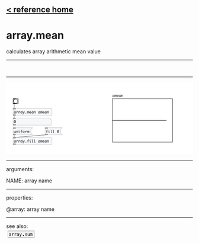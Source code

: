 [< reference home](index.html)
---

# array.mean


calculates array arithmetic mean value

---

<br>


---


![example](examples/array.mean-example.jpg)

---
arguments:

NAME: array name<br>

---
properties:

@array: array name<br>

---
see also:<br>
[![array.sum](img/object_array.sum.png)](array.sum.html)
